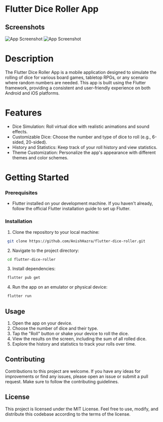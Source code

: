 # Flutter Dice Roller App


## Screenshots

![App Screenshot](https://github.com/AnishHazra/Dice-roller-app/assets/121759157/759172a1-132b-43cd-91cd-624afb1a60f8)
![App Screenshot](https://github.com/AnishHazra/Dice-roller-app/assets/121759157/759172a1-132b-43cd-91cd-624afb1a60f8)



# Description
The Flutter Dice Roller App is a mobile application designed to simulate the rolling of dice for various board games, tabletop RPGs, or any scenario where random numbers are needed. This app is built using the Flutter framework, providing a consistent and user-friendly experience on both Android and iOS platforms.

# Features

- Dice Simulation: Roll virtual dice with realistic animations and sound effects.
- Customizable Dice: Choose the number and type of dice to roll (e.g., 6-sided, 20-sided).
- History and Statistics: Keep track of your roll history and view statistics.
- Theme Customization: Personalize the app's appearance with different themes and color schemes.

# Getting Started

### Prerequisites

- Flutter installed on your development machine. If you haven't already, follow the official Flutter installation guide to set up Flutter.


### Installation

1. Clone the repository to your local machine:

```bash
 git clone https://github.com/AnishHazra/flutter-dice-roller.git

```
2. Navigate to the project directory:

```bash
 cd flutter-dice-roller

```

3. Install dependencies:

```bash
 flutter pub get

```

4. Run the app on an emulator or physical device:

```bash
 flutter run

```
## Usage

1. Open the app on your device.
2. Choose the number of dice and their type.
3. Tap the "Roll" button or shake your device to roll the dice.
4. View the results on the screen, including the sum of all rolled dice.
5. Explore the history and statistics to track your rolls over time.

## Contributing

Contributions to this project are welcome. If you have any ideas for improvements or find any issues, please open an issue or submit a pull request. Make sure to follow the contributing guidelines.

## License

This project is licensed under the MIT License. Feel free to use, modify, and distribute this codebase according to the terms of the license.


    

